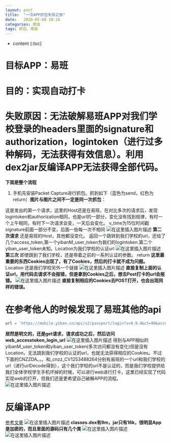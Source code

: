 ```yaml
---
layout: post
title:  "一次APP抓包失败之旅"
date:   2020-05-08 10:16
categories: 爬虫
tags: 抓包、爬虫
---
```


* content
{:toc}




#  目标APP：易班
#  目的：实现自动打卡
#  失败原因：无法破解易班APP对我们学校登录的headers里面的signature和authorization，logintoken（进行过多种解码，无法获得有效信息）。利用dex2jar反编译APP无法获得全部代码。
**下面是整个流程**

 1. 手机先安装Packet Capture进行抓包。抓到如下（蓝色为send，红色为return）**图片与图片之间不一定是同一次抓包**：
 
 这是发出的第一个请求，这里的Host还是在易班，在对比多次的请求后，发现
 logintoken和authorization相同，也是url的一部分，变化没有找到规律，有时一个上午相同，有时下一次请求会变，一天后会变化。
 v_time为15位时间戳
 signature前面一部分不变，后面一些每一次不相同
![在这里插入图片描述](https://img-blog.csdnimg.cn/20200508080654777.png?x-oss-process=image/watermark,type_ZmFuZ3poZW5naGVpdGk,shadow_10,text_aHR0cHM6Ly9ibG9nLmNzZG4ubmV0L3FxXzQwOTY1MTc3,size_16,color_FFFFFF,t_70)
**第二次请求**
还是易班的Host，其他都没变化。
返回一个跳转到我们学校的url，还给了几个access_token,第一个yibanM_user_token为我们的logintoken.第二个yiban_user_token未知。Location为我们学校的认证url
![在这里插入图片描述](https://img-blog.csdnimg.cn/20200508081912774.png?x-oss-process=image/watermark,type_ZmFuZ3poZW5naGVpdGk,shadow_10,text_aHR0cHM6Ly9ibG9nLmNzZG4ubmV0L3FxXzQwOTY1MTc3,size_16,color_FFFFFF,t_70)
**第三次**
即使跳到了我们学校，还是带着之前的一系列认证的参数。
return **这里最重要的东西Cookies出现了，有了Cookies，然后的打卡就不成为问题。**
Location 还是我们学校另外一个链接
![在这里插入图片描述](https://img-blog.csdnimg.cn/20200508083119124.png?x-oss-process=image/watermark,type_ZmFuZ3poZW5naGVpdGk,shadow_10,text_aHR0cHM6Ly9ibG9nLmNzZG4ubmV0L3FxXzQwOTY1MTc3,size_16,color_FFFFFF,t_70)
**直接复制上面的认证url，用代码去请求不会报错，但是拿到Cookies之后，想去Post打卡的url会报错。**
![在这里插入图片描述](https://img-blog.csdnimg.cn/2020050808395975.png)
**直接复制相应的Cookies去POST打开，也会出现同样的错误。**
#  在参考他人的时候发现了易班其他的api

```python
url = 'https://mobile.yiban.cn/api/v2/passport/login?v=9.9.9&ct=99&account=' + urllib.request.quote(username) + '&passwd=' + urllib.request.quote(password)
```
**居然是明文的，还是get请求，请求成功之后，然后访问web_accesstoken_login_url**
![在这里插入图片描述](https://img-blog.csdnimg.cn/20200508085327598.png?x-oss-process=image/watermark,type_ZmFuZ3poZW5naGVpdGk,shadow_10,text_aHR0cHM6Ly9ibG9nLmNzZG4ubmV0L3FxXzQwOTY1MTc3,size_16,color_FFFFFF,t_70)
得到与APP相似的yibanM_user_token和yiban_user_token(多次访问都没有变化)但是没有Location，无法跳到我们学校的认证的url，也就无法获得相应的Cookies。不过下面的CNZZDA。。。和_cnzz_CV1253488264分别有易班的一个url和我们学校的url（进行urlDecode得到），这个我们学校的url不是认证的，而是我们学校提供给我们全体学校学生手机坏掉的时候，可以进行web进行打卡，这里已经实现了代码实现web的打开，但我们还是更希望自己破解APP的流程。
![在这里插入图片描述](https://img-blog.csdnimg.cn/20200508085941462.png?x-oss-process=image/watermark,type_ZmFuZ3poZW5naGVpdGk,shadow_10,text_aHR0cHM6Ly9ibG9nLmNzZG4ubmV0L3FxXzQwOTY1MTc3,size_16,color_FFFFFF,t_70)
#  反编译APP
[参考文章](https://blog.csdn.net/u010782846/article/details/79765866)
![在这里插入图片描述](https://img-blog.csdnimg.cn/20200508092741677.png)
**classes.dex有9m，jar只有16k，很明显App是加密的，而且里面的源码只有几个类**
![在这里插入图片描述](https://img-blog.csdnimg.cn/20200508092758142.png)
![在这里插入图片描述](https://img-blog.csdnimg.cn/20200508092947507.png)
